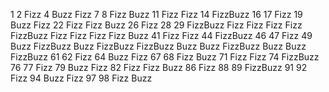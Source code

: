 1
2
Fizz
4
Buzz
Fizz
7
8
Fizz
Buzz
11
Fizz
Fizz
14
FizzBuzz
16
17
Fizz
19
Buzz
Fizz
22
Fizz
Fizz
Buzz
26
Fizz
28
29
FizzBuzz
Fizz
Fizz
Fizz
Fizz
FizzBuzz
Fizz
Fizz
Fizz
Fizz
Buzz
41
Fizz
Fizz
44
FizzBuzz
46
47
Fizz
49
Buzz
FizzBuzz
Buzz
FizzBuzz
FizzBuzz
Buzz
Buzz
FizzBuzz
Buzz
Buzz
FizzBuzz
61
62
Fizz
64
Buzz
Fizz
67
68
Fizz
Buzz
71
Fizz
Fizz
74
FizzBuzz
76
77
Fizz
79
Buzz
Fizz
82
Fizz
Fizz
Buzz
86
Fizz
88
89
FizzBuzz
91
92
Fizz
94
Buzz
Fizz
97
98
Fizz
Buzz

